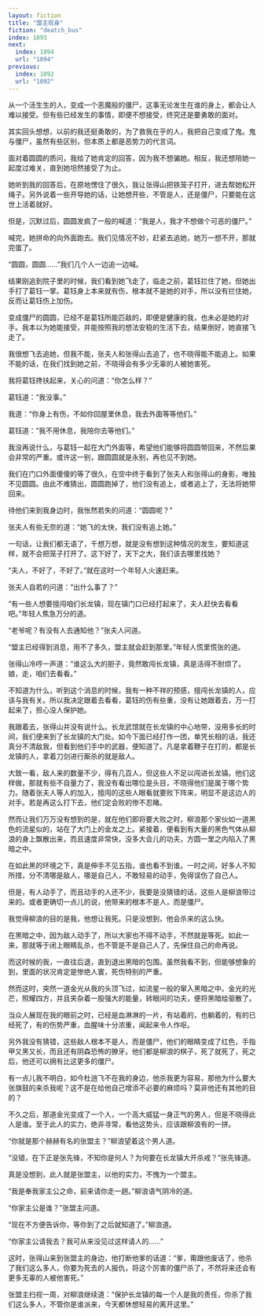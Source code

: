 ```yaml
---
layout: fiction
title: "盟主现身"
fiction: "deatch_bus"
index: 1093
next:
  index: 1094
  url: "1094"
previous:
  index: 1092
  url: "1092"
---
```

从一个活生生的人，变成一个恶魔般的僵尸，这事无论发生在谁的身上，都会让人难以接受。但有些已经发生的事情，即便不想接受，终究还是要勇敢的面对。

其实回头想想，以前的我还挺勇敢的，为了救我在乎的人，我把自己变成了鬼。鬼与僵尸，虽然有些区别，但本质上都是恶势力的代言词。

面对着圆圆的质问，我给了她肯定的回答，因为我不想骗她。相反，我还想陪她一起度过难关，直到她坦然接受了为止。

她听到我的回答后，在原地愣住了很久，我让张得山把铁笼子打开，进去帮她松开绳子。另外说着一些开导她的话，让她想开些，不管是人，还是僵尸，只要能在这世上活着就好。

但是，沉默过后，圆圆发疯了一般的喊道：“我是人，我才不想做个可恶的僵尸。”

喊完，她拼命的向外面跑去。我们见情况不妙，赶紧去追她，她万一想不开，那就完蛋了。

“圆圆，圆圆……”我们几个人一边追一边喊。

结果刚追到院子里的时候，我们看到她飞走了，临走之前，葛钰拦住了她，但她出手打了葛钰一掌。葛钰身上本来就有伤，根本就不是她的对手，所以没有拦住她，反而让葛钰伤上加伤。

变成僵尸的圆圆，已经不是葛钰所能匹敌的，即便是健康的我，也未必是她的对手。我本以为她能接受，并能按照我的想法安稳的生活下去，结果倒好，她直接飞走了。

我很想飞去追她，但我不能，张夫人和张得山去追了，也不晓得能不能追上。如果不能的话，在我们找到她之前，不晓得会有多少无辜的人被她害死。

我将葛钰搀扶起来，关心的问道：“你怎么样？”

葛钰道：“我没事。”

我道：“你身上有伤，不如你回屋里休息，我去外面等等他们。”

葛钰道：“我不用休息，我陪你去等他们。”

我没再说什么，与葛钰一起在大门外面等，希望他们能够将圆圆带回来，不然后果会非常的严重。或许这一别，跟圆圆就是永别，再也见不到她。

我们在门口外面傻傻的等了很久，在空中终于看到了张夫人和张得山的身影，唯独不见圆圆。由此不难猜出，圆圆跑掉了，他们没有追上，或者追上了，无法将她带回来。

待他们来到我身边时，我怅然若失的问道：“圆圆呢？”

张夫人有些无奈的道：“她飞的太快，我们没有追上她。”

一句话，让我们都无语了，千想万想，就是没有想到这种情况的发生，要知道这样，就不会把笼子打开了。这下好了，天下之大，我们该去哪里找她？

“夫人，不好了，不好了。”就在这时一个年轻人火速赶来。

张夫人自若的问道：“出什么事了？”

“有一些人想要擅闯咱们长龙镇，现在镇门口已经打起来了，夫人赶快去看看吧。”年轻人焦急万分的道。

“老爷呢？有没有人去通知他？”张夫人问道。

“盟主已经得到消息，用不了多久，盟主就会赶到那里。”年轻人慌里慌张的道。

张得山冷哼一声道：“谁这么大的胆子，竟然敢闯长龙镇，真是活得不耐烦了。娘，走，咱们去看看。”

不知道为什么，听到这个消息的时候，我有一种不祥的预感，擅闯长龙镇的人，应该与我有关。所以我决定跟着去看看，葛钰的伤有些重，没有让她跟着去，万一打起来了，担心没人保护她。

我跟着去，张得山并没有说什么。长龙武馆就在长龙镇的中心地带，没用多长的时间，我们便来到了长龙镇的大门处。如今下面已经打作一团，单凭长相的话，我还真分不清敌我，但看到他们手中的武器，便知道了。凡是拿着鞭子在打的，都是长龙镇的人，拿着刀剑进行厮杀的就是敌人。

大致一看，敌人来的数量不少，得有几百人，但这些人不足以闯进长龙镇。他们这样做，那就有些不自量力了，我没有看出哪位是头目，不晓得他们是属于哪个势力。随着张夫人等人的加入，擅闯的这些人眼看就要败下阵来，明显不是这边人的对手。若是再这么打下去，他们定会败的惨不忍睹。

然而让我们万万没有想到的是，就在他们即将要大败之时，柳浪那个家伙如一道黑色的流星似的，站在了大门上的金龙之上。紧接着，便看到有大量的黑色气体从柳浪的身上飘散出来，而且速度非常快，没多大会儿的功夫，方圆一里之内陷入了黑暗之中。

在如此黑的环境之下，真是伸手不见五指，谁也看不到谁。一时之间，好多人不知所措，分不清哪是敌人，哪是自己人，不敢轻易的动手，免得误伤了自己人。

但是，有人动手了，而且动手的人还不少，我要是没猜错的话，这些人是柳浪带过来的。或者更确切一点儿的说，他带来的根本不是人，而是僵尸。

我觉得柳浪的目的是我，他想让我死。只是没想到，他会杀来的这么快。

在黑暗之中，因为敌人动手了，所以大家也不得不动手，不然就是等死。如此一来，那就等于闭上眼睛乱杀，也不管是不是自己人了，先保住自己的命再说。

而这时候的我，一直往后退，直到退出黑暗的包围。虽然我看不到，但能够想象的到，里面的状况肯定是惨绝人寰，死伤特别的严重。

然而这时，突然一道金光从我的头顶飞过，如流星一般的窜入黑暗之中。金光的光芒，照耀四方，并且夹杂着一股强大的能量，转眼间的功夫，便将黑暗给驱散了。

当众人展现在我的眼前之时，已经是血淋淋的一片，有站着的，也躺着的，有的已经死了，有的伤势严重，血腥味十分浓重，闻起来令人作呕。

另外我没有猜错，这些敌人根本不是人，而是僵尸，他们的眼睛变成了红色，手指甲又黑又长，而且还有阴森恐怖的獠牙。他们都是柳浪的棋子，死了就死了，死之后，他还可以拥有比这更多的僵尸。

有一点儿我不明白，如今杜逍飞不在我的身边，他杀我更为容易，那他为什么要大张旗鼓的来杀我呢？这不是在给他自己增添不必要的麻烦吗？莫非他还有其他的目的？

不久之后，那道金光变成了一个人，一个高大威猛一身正气的男人，但是不晓得此人是谁。至于此人的实力，绝非寻常，看他这势头，应该跟柳浪有的一拼。

“你就是那个赫赫有名的张盟主？”柳浪望着这个男人道。

“没错，在下正是张先锋，不知你是何人？为何要在长龙镇大开杀戒？”张先锋道。

真是没想到，此人就是张盟主，以他的实力，不愧为一个盟主。

“我是奉我家主公之命，前来请你走一趟。”柳浪语气阴冷的道。

“你家主公是谁？”张盟主问道。

“现在不方便告诉你，等你到了之后就知道了。”柳浪道。

“你家主公请我去？我可从来没见过这样请人的……”

这时，张得山来到张盟主的身边，他打断他爹的话道：“爹，甭跟他废话了，他杀了我们这么多人，你要为死去的人报仇，将这个厉害的僵尸杀了，不然将来还会有更多无辜的人被他害死。”

张盟主扫视一周，对柳浪继续道：“保护长龙镇的每一个人是我的责任，你杀了我们这么多人，不管你是谁派来，今天都休想轻易的离开这里。”